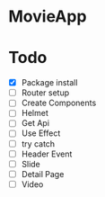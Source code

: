 # MovieApp

# Todo

- [x] Package install
- [ ] Router setup
- [ ] Create Components
- [ ] Helmet
- [ ] Get Api
- [ ] Use Effect
- [ ] try catch
- [ ] Header Event
- [ ] Slide
- [ ] Detail Page
- [ ] Video
